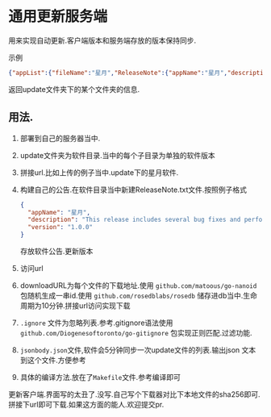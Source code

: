# 通用更新服务端

用来实现自动更新.客户端版本和服务端存放的版本保持同步.

示例

[网站]: http://up.975135.xyz/updateList/%E6%98%9F%E6%9C%88	"网站"

```json
{"appList":{"fileName":"星月","ReleaseNote":{"appName":"星月","description":"俺只是个测试的软件公告.并无实际功能.不要下载我噢","version":"1.0.0"},"fileList":[{"path":"星月/DllInject.exe","name":"DllInject.exe","size":2686976,"sha256":"e220d39248024bbe54ffc1737b8924711b595cfe4301a72c1483be0522b1b843","downloadURL":"/download/UPIi2w5EjQLGsWHkmsxQd"},{"path":"星月/ReleaseNote.txt","name":"ReleaseNote.txt","size":139,"sha256":"7c0eab3edb699453d2327865945edb6a0ce13a8b2bc61e9768f8fc0679ca0cdd","downloadURL":"/download/vznI2VmWM7MpuVL8ivldx"},{"path":"星月/data/client.dll","name":"client.dll","size":7253584,"sha256":"84986b784d7a263da991d3be04bbafa25e1669453b7b7ad6efdd0abc8547e9af","downloadURL":"/download/QV1xBsdaEOqywTUB4BVHk"},{"path":"星月/data/sql.txt","name":"sql.txt","size":0,"sha256":"e3b0c44298fc1c149afbf4c8996fb92427ae41e4649b934ca495991b7852b855","downloadURL":"/download/KlPCceGgXCH_TmLcChwwi"},{"path":"星月/qqwry - 副本.exe","name":"qqwry - 副本.exe","size":25272339,"sha256":"830722bcb86593272040534f993d81bb426096c6adf2e46312e44c31a11745e3","downloadURL":"/download/7hwQB8IZVMDfduCJ4tXBd"},{"path":"星月/qqwry.dat","name":"qqwry.dat","size":25272339,"sha256":"830722bcb86593272040534f993d81bb426096c6adf2e46312e44c31a11745e3","downloadURL":"/download/M_zpjtCu_G8ec39jwohxl"}]},"ret":"ok"}
```

返回update文件夹下的某个文件夹的信息.

## 用法.

1. 部署到自己的服务器当中.

2. update文件夹为软件目录.当中的每个子目录为单独的软件版本

3. 拼接url.比如上传的例子当中.update下的星月软件.

4. 构建自己的公告.在软件目录当中新建ReleaseNote.txt文件.按照例子格式

   

   ```json
   {
     "appName": "星月",
     "description": "This release includes several bug fixes and performance improvements.",
     "version": "1.0.0"
   }
   ```

   存放软件公告.更新版本

   

5. 访问url 

   [示例]: http://up.975135.xyz/updateList/%E6%98%9F%E6%9C%88	"星月软件"

6. downloadURL为每个文件的下载地址.使用 `github.com/matoous/go-nanoid` 包随机生成一串id.使用 `github.com/rosedblabs/rosedb` 储存进db当中.生命周期为10分钟.拼接url访问实现下载

7. `.ignore` 文件为忽略列表.参考.gitignore语法使用 `github.com/Diogenesoftoronto/go-gitignore` 包实现正则匹配.过滤功能.

8. `jsonbody.json`文件,软件会5分钟同步一次update文件的列表.输出json 文本到这个文件.方便参考

9. 具体的编译方法.放在了`Makefile`文件.参考编译即可

更新客户端.界面写的太丑了.没写.自己写个下载器对比下本地文件的sha256即可.拼接下url即可下载.如果这方面的能人.欢迎提交pr.